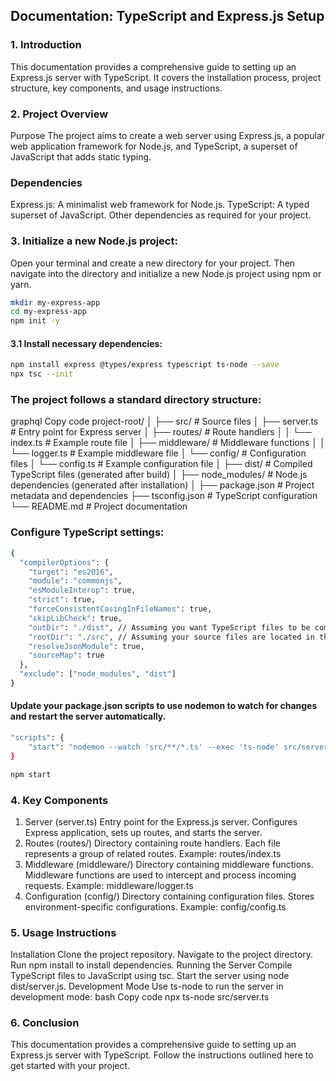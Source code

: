 ## Documentation: TypeScript and Express.js Setup

### 1. Introduction

This documentation provides a comprehensive guide to setting up an Express.js server with TypeScript. It covers the installation process, project structure, key components, and usage instructions.

### 2. Project Overview

Purpose
The project aims to create a web server using Express.js, a popular web application framework for Node.js, and TypeScript, a superset of JavaScript that adds static typing.

### Dependencies

Express.js: A minimalist web framework for Node.js.
TypeScript: A typed superset of JavaScript.
Other dependencies as required for your project.

### 3. Initialize a new Node.js project:

Open your terminal and create a new directory for your project. Then navigate into the directory and initialize a new Node.js project using npm or yarn.

```bash
mkdir my-express-app
cd my-express-app
npm init -y
```

#### 3.1 Install necessary dependencies:

```bash
npm install express @types/express typescript ts-node --save
npx tsc --init
```

### The project follows a standard directory structure:

graphql
Copy code
project-root/
│
├── src/ # Source files
│ ├── server.ts # Entry point for Express server
│ ├── routes/ # Route handlers
│ │ └── index.ts # Example route file
│ ├── middleware/ # Middleware functions
│ │ └── logger.ts # Example middleware file
│ └── config/ # Configuration files
│ └── config.ts # Example configuration file
│
├── dist/ # Compiled TypeScript files (generated after build)
│
├── node_modules/ # Node.js dependencies (generated after installation)
│
├── package.json # Project metadata and dependencies
├── tsconfig.json # TypeScript configuration
└── README.md # Project documentation

### Configure TypeScript settings:

```bash
{
  "compilerOptions": {
    "target": "es2016",
    "module": "commonjs",
    "esModuleInterop": true,
    "strict": true,
    "forceConsistentCasingInFileNames": true,
    "skipLibCheck": true,
    "outDir": "./dist", // Assuming you want TypeScript files to be compiled into a 'dist' directory
    "rootDir": "./src", // Assuming your source files are located in the 'src' directory
    "resolveJsonModule": true,
    "sourceMap": true
  },
  "exclude": ["node_modules", "dist"]
}
```

#### Update your package.json scripts to use nodemon to watch for changes and restart the server automatically.

```bash
"scripts": {
    "start": "nodemon --watch 'src/**/*.ts' --exec 'ts-node' src/server.ts"
}
```

```bash
npm start
```

### 4. Key Components

1. Server (server.ts)
   Entry point for the Express.js server.
   Configures Express application, sets up routes, and starts the server.
2. Routes (routes/)
   Directory containing route handlers.
   Each file represents a group of related routes.
   Example: routes/index.ts
3. Middleware (middleware/)
   Directory containing middleware functions.
   Middleware functions are used to intercept and process incoming requests.
   Example: middleware/logger.ts
4. Configuration (config/)
   Directory containing configuration files.
   Stores environment-specific configurations.
   Example: config/config.ts

### 5. Usage Instructions

Installation
Clone the project repository.
Navigate to the project directory.
Run npm install to install dependencies.
Running the Server
Compile TypeScript files to JavaScript using tsc.
Start the server using node dist/server.js.
Development Mode
Use ts-node to run the server in development mode:
bash
Copy code
npx ts-node src/server.ts

### 6. Conclusion

This documentation provides a comprehensive guide to setting up an Express.js server with TypeScript. Follow the instructions outlined here to get started with your project.
